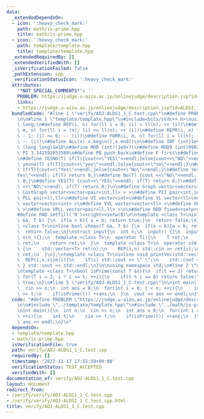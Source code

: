 ```yaml
---
data:
  _extendedDependsOn:
  - icon: ':heavy_check_mark:'
    path: math/is-prime.hpp
    title: math/is-prime.hpp
  - icon: ':heavy_check_mark:'
    path: template/template.hpp
    title: template/template.hpp
  _extendedRequiredBy: []
  _extendedVerifiedWith: []
  _isVerificationFailed: false
  _pathExtension: cpp
  _verificationStatusIcon: ':heavy_check_mark:'
  attributes:
    '*NOT_SPECIAL_COMMENTS*': ''
    PROBLEM: https://judge.u-aizu.ac.jp/onlinejudge/description.jsp?id=ALDS1_1_C
    links:
    - https://judge.u-aizu.ac.jp/onlinejudge/description.jsp?id=ALDS1_1_C
  bundledCode: "#line 1 \"verify/AOJ-ALDS1_1_C.test.cpp\"\n#define PROBLEM \"https://judge.u-aizu.ac.jp/onlinejudge/description.jsp?id=ALDS1_1_C\"\
    \n\n#line 1 \"template/template.hpp\"\n#include<bits/stdc++.h>\nusing ll = long\
    \ long;\n#define REP(i, n) for(ll i = 0; (i) < ll(n); ++ (i))\n#define FOR(i,\
    \ m, n) for(ll i = (m); (i) <= ll(n); ++ (i))\n#define REPR(i, n) for(ll i = ll(n)\
    \ - 1; (i) >= 0; -- (i))\n#define FORR(i, m, n) for(ll i = ll(n); (i) >= ll(m);\
    \ -- (i))\n#define ALL(x) x.begin(),x.end()\n\n#define INF (int)1e9\n#define LLINF\
    \ (long long)1e18\n#define MOD (int)(1e9+7)\n#define MOD9 (int)998244353\n#define\
    \ PI 3.141592653589\n#define PB push_back\n#define F first\n#define S second\n\
    \n#define YESNO(T) if(T){cout<<\"YES\"<<endl;}else{cout<<\"NO\"<<endl;}\n#define\
    \ yesno(T) if(T){cout<<\"yes\"<<endl;}else{cout<<\"no\"<<endl;}\n#define YesNo(T)\
    \ if(T){cout<<\"Yes\"<<endl;}else{cout<<\"No\"<<endl;}\n#define Yes(T) {cout<<\"\
    Yes\"<<endl; if(T) return 0;}\n#define No(T) {cout <<\"No\"<<endl; if(T) return\
    \ 0;}\n#define YES(T) {cout<<\"YES\"<<endl; if(T) return 0;}\n#define NO(T) {cout\
    \ <<\"NO\"<<endl; if(T) return 0;}\n\n#define Graph vector<vector<int> >\n#define\
    \ CostGraph vector<vector<pair<int,ll> > >\n#define PII pair<int,int>\n#define\
    \ PLL pair<ll,ll>\n#define VI vector<int>\n#define VL vector<ll>\n#define VVI\
    \ vector<vector<int> >\n#define VVL vector<vector<ll> >\n#define VPII vector<pair<int,int>\
    \ >\n#define VPLL vector<pair<ll,ll> >\n\n#define DDD fixed<<setprecision(10)\n\
    #define PAD setfill('0')<<right<<setw(8)\n\ntemplate <class T>\ninline bool chmin(T\
    \ &a, T b) {\n  if(a > b){ a = b; return true;}\n  return false;\n}\ntemplate\
    \ <class T>\ninline bool chmax(T &a, T b) {\n  if(a < b){a = b; return true;}\n\
    \  return false;\n}\nstruct input{\n  int n;\n  input() {}\n  input(int n_) :\
    \ n(n_){};\n  template <class T>\n  operator T(){\n    T ret;\n    std::cin >>\
    \ ret;\n    return ret;\n  }\n  template <class T>\n  operator std::vector<T>()\
    \ {\n    std::vector<T> ret(n);\n    REP(i,n) std::cin >> ret[i];\n    return\
    \ ret;\n  }\n};\ntemplate <class T>\ninline void printVec(std::vector<T> v){\n\
    \  REP(i,v.size()){\n    if(i) std::cout << \" \";\n    std::cout << v[i];\n \
    \ } std::cout << std::endl;\n}\n\nusing namespace std;\n#line 2 \"math/is-prime.hpp\"\
    \ntemplate <class T>\nbool isPrime(const T &t){\n  if(t == 2) return true;\n \
    \ for(T i = 2; i * i <= t; ++i){\n    if(t % i == 0) return false;\n  }\n  return\
    \ true;\n}\n#line 5 \"verify/AOJ-ALDS1_1_C.test.cpp\"\n\nint main(){\n  int n;\n\
    \  cin >> n;\n  int ans = 0;\n  for(int i = 0; i < n; ++i){\n    int t;\n    cin\
    \ >> t;\n    if(isPrime(t)) ++ans;\n  }\n  cout << ans << endl;\n}\n"
  code: "#define PROBLEM \"https://judge.u-aizu.ac.jp/onlinejudge/description.jsp?id=ALDS1_1_C\"\
    \n\n#include \"../template/template.hpp\"\n#include \"../math/is-prime.hpp\"\n\
    \nint main(){\n  int n;\n  cin >> n;\n  int ans = 0;\n  for(int i = 0; i < n;\
    \ ++i){\n    int t;\n    cin >> t;\n    if(isPrime(t)) ++ans;\n  }\n  cout <<\
    \ ans << endl;\n}\n"
  dependsOn:
  - template/template.hpp
  - math/is-prime.hpp
  isVerificationFile: true
  path: verify/AOJ-ALDS1_1_C.test.cpp
  requiredBy: []
  timestamp: '2022-11-17 17:55:59+09:00'
  verificationStatus: TEST_ACCEPTED
  verifiedWith: []
documentation_of: verify/AOJ-ALDS1_1_C.test.cpp
layout: document
redirect_from:
- /verify/verify/AOJ-ALDS1_1_C.test.cpp
- /verify/verify/AOJ-ALDS1_1_C.test.cpp.html
title: verify/AOJ-ALDS1_1_C.test.cpp
---
```

